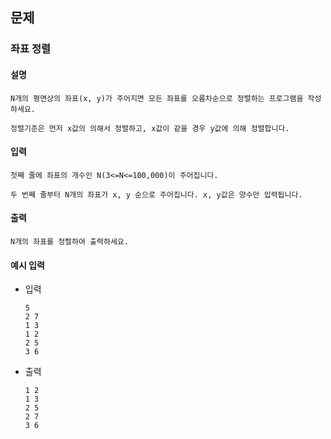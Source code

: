 ## 문제

### 좌표 정렬 

#### 설명
```
N개의 평면상의 좌표(x, y)가 주어지면 모든 좌표를 오름차순으로 정렬하는 프로그램을 작성하세요.

정렬기준은 먼저 x값의 의해서 정렬하고, x값이 같을 경우 y값에 의해 정렬합니다.
```

#### 입력
```
첫째 줄에 좌표의 개수인 N(3<=N<=100,000)이 주어집니다.

두 번째 줄부터 N개의 좌표가 x, y 순으로 주어집니다. x, y값은 양수만 입력됩니다.
```

#### 출력
```
N개의 좌표를 정렬하여 출력하세요.
```

#### 예시 입력
- 입력
    ```
    5
    2 7
    1 3
    1 2
    2 5
    3 6
    ```
- 출력
    ```
    1 2
    1 3
    2 5
    2 7
    3 6
    ```